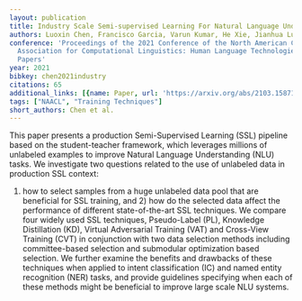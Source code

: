 ```yaml
---
layout: publication
title: Industry Scale Semi-supervised Learning For Natural Language Understanding
authors: Luoxin Chen, Francisco Garcia, Varun Kumar, He Xie, Jianhua Lu
conference: 'Proceedings of the 2021 Conference of the North American Chapter of the
  Association for Computational Linguistics: Human Language Technologies: Industry
  Papers'
year: 2021
bibkey: chen2021industry
citations: 65
additional_links: [{name: Paper, url: 'https://arxiv.org/abs/2103.15871'}]
tags: ["NAACL", "Training Techniques"]
short_authors: Chen et al.
---
```

This paper presents a production Semi-Supervised Learning (SSL) pipeline
based on the student-teacher framework, which leverages millions of unlabeled
examples to improve Natural Language Understanding (NLU) tasks. We investigate
two questions related to the use of unlabeled data in production SSL context:
1) how to select samples from a huge unlabeled data pool that are beneficial
for SSL training, and 2) how do the selected data affect the performance of
different state-of-the-art SSL techniques. We compare four widely used SSL
techniques, Pseudo-Label (PL), Knowledge Distillation (KD), Virtual Adversarial
Training (VAT) and Cross-View Training (CVT) in conjunction with two data
selection methods including committee-based selection and submodular
optimization based selection. We further examine the benefits and drawbacks of
these techniques when applied to intent classification (IC) and named entity
recognition (NER) tasks, and provide guidelines specifying when each of these
methods might be beneficial to improve large scale NLU systems.